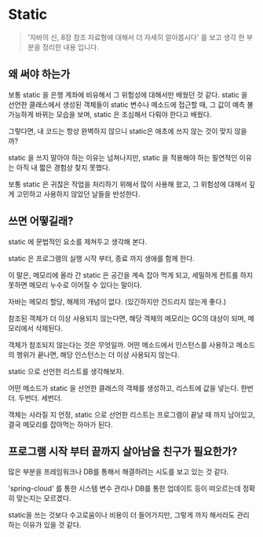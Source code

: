 # Static

> '자바의 신, 8장 참조 자료형에 대해서 더 자세히 알아봅시다' 를 보고 생각 한 부분을 정리한 내용 입니다.

## 왜 써야 하는가

보통 static 을 은행 계좌에 비유해서 그 위험성에 대해서만 배웠던 것 같다. static 을 선언한 클래스에서 생성된 객체들이 static 변수나 메소드에 접근할 때, 그 값이 예측 불가능하게 바뀌는 모습을 보며, static 은 조심해서 다뤄야 한다고 배웠다.

그렇다면, 내 코드는 항상 완벽하지 않으니 static은 애초에 쓰지 않는 것이 맞지 않을까?

static 을 쓰지 말아야 하는 이유는 넘쳐나지만, static 을 적용해야 하는 필연적인 이유는 아직 내 짧은 경험상 찾지 못했다.

보통 static 은 귀찮은 작업을 처리하기 위해서 많이 사용해 왔고, 그 위험성에 대해서 깊게 고민하고 사용하지 않았던 날들을 반성한다.

## 쓰면 어떻길래?

static 에 문법적인 요소를 제쳐두고 생각해 본다.

static 은 프로그램의 실행 시작 부터, 종료 까지 생애를 함께 한다.

이 말은, 메모리에 올라 간 static 은 공간을 계속 잡아 먹게 되고, 세밀하게 컨트롤 하지 못하면 메모리 누수로 이어질 수 있다는 말이다.

자바는 메모리 할당, 해제의 개념이 없다. \(있긴하지만 건드리지 않는게 좋다.\)

참조된 객체가 더 이상 사용되지 않는다면, 해당 객체의 메모리는 GC의 대상이 되며, 메모리에서 삭제된다.

객체가 참조되지 않는다는 것은 무엇일까. 어떤 메소드에서 인스턴스를 사용하고 메소드의 행위가 끝나면, 해당 인스턴스는 더 이상 사용되지 않는다.

static 으로 선언한 리스트를 생각해보자.

어떤 메소드가 static 을 선언한 클래스의 객체를 생성하고, 리스트에 값을 넣는다. 한번더. 두번더. 세번더.

객체는 사라질 지 언정, static 으로 선언한 리스트는 프로그램이 끝날 때 까지 남아있고, 결국 메모리를 잡아먹는 하마가 된다.

## 프로그램 시작 부터 끝까지 살아남을 친구가 필요한가?

많은 부분을 프레임워크나 DB를 통해서 해결하려는 시도를 보고 있는 것 같다.

'spring-cloud' 를 통한 시스템 변수 관리나 DB를 통한 업데이트 등이 떠오르는데 정확히 맞는지는 모르겠다.

static을 쓰는 것보다 수고로움이나 비용이 더 들어가지만, 그렇게 까지 해서라도 관리하는 이유가 있을 것 같다.

